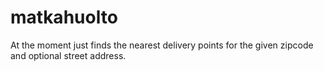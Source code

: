 matkahuolto
===========

At the moment just finds the nearest delivery points for the given zipcode and optional street address.
